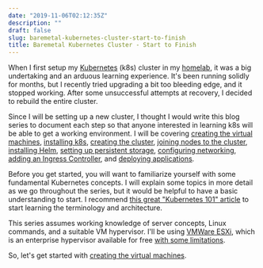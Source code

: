 ```yaml
---
date: "2019-11-06T02:12:35Z"
description: ""
draft: false
slug: baremetal-kubernetes-cluster-start-to-finish
title: Baremetal Kubernetes Cluster - Start to Finish
---
```



When I first setup my [Kubernetes](https://kubernetes.io/docs/concepts/overview/what-is-kubernetes/) (k8s) cluster in my [homelab](https://b3n.org/homelab-ideas/), it was a big undertaking and an arduous learning experience. It's been running solidly for months, but I recently tried upgrading a bit too bleeding edge, and it stopped working. After some unsuccessful attempts at recovery, I decided to rebuild the entire cluster.

Since I will be setting up a new cluster, I thought I would write this blog series to document each step so that anyone interested in learning k8s will be able to get a working environment. I will be covering [creating the virtual machines](__GHOST_URL__/baremetal-kubernetes-cluster-creating-the-virtual-machines/), [installing k8s](__GHOST_URL__/baremetal-kubernetes-cluster-installing-kubernetes/), [creating the cluster](__GHOST_URL__/baremetal-kubernetes-cluster-create-the-cluster/), [joining nodes to the cluster](__GHOST_URL__/kubernetes-start-to-finish-joining-worker-nodes/), [installing Helm](__GHOST_URL__/baremetal-kubernetes-cluster-helm/), [setting up persistent storage](__GHOST_URL__/baremetal-kubernetes-cluster-persistant-volumes/), [configuring networking](__GHOST_URL__/baremetal-kubernetes-cluster-networking-and-load-balancer/), [adding an Ingress Controller](__GHOST_URL__/baremetal-kubernetes-cluster-ingress-controller/), and [deploying applications](__GHOST_URL__/baremetal-kubernetes-cluster-deploying-an-application/).

Before you get started, you will want to familiarize yourself with some fundamental Kubernetes concepts. I will explain some topics in more detail as we go throughout the series, but it would be helpful to have a basic understanding to start. I recommend [this great "Kubernetes 101" article](https://medium.com/google-cloud/kubernetes-101-pods-nodes-containers-and-clusters-c1509e409e16) to start learning the terminology and architecture.

This series assumes working knowledge of server concepts, Linux commands, and a suitable VM hypervisor. I'll be using [VMWare ESXi](https://www.vmware.com/go/get-free-esxi), which is an enterprise hypervisor available for free [with some limitations](https://www.vladan.fr/esxi-5-free-whats-the-limitations/).

So, let's get started with [creating the virtual machines](__GHOST_URL__/baremetal-kubernetes-cluster-creating-the-virtual-machines/).


